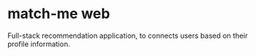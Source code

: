 # match-me web #

Full-stack recommendation application, to connects users based on their profile information.